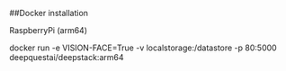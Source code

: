 ##Docker installation 

RaspberryPi (arm64)

docker run -e VISION-FACE=True -v localstorage:/datastore -p 80:5000 deepquestai/deepstack:arm64
